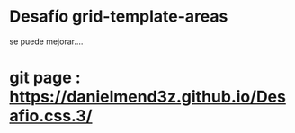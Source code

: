 # Desafío grid-template-areas
se puede mejorar....
# git page : https://danielmend3z.github.io/Desafio.css.3/
